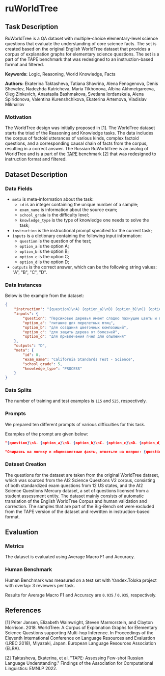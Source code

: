 # **ruWorldTree**

## Task Description

RuWorldTree is a QA dataset with multiple-choice elementary-level science questions that evaluate the understanding of core science facts. The set is created based on the original English WorldTree dataset that provides a corpus of explanation graphs for elementary science questions. The set is a part of the TAPE benchmark that was redesigned to an instruction-based format and filtered.

**Keywords:** Logic, Reasoning, World Knowledge, Facts

**Authors:** Ekaterina Taktasheva, Tatiana Shavrina, Alena Fenogenova, Denis Shevelev, Nadezhda Katricheva, Maria Tikhonova, Albina Akhmetgareeva, Oleg Zinkevich, Anastasiia Bashmakova, Svetlana Iordanskaia, Alena Spiridonova, Valentina Kurenshchikova, Ekaterina Artemova, Vladislav Mikhailov

### Motivation

The WorldTree design was initially proposed in [1]. The WorldTree dataset starts the triad of the Reasoning and Knowledge tasks. The data includes the corpus of factoid utterances of various kinds, complex factoid questions, and a corresponding causal chain of facts from the corpus, resulting in a correct answer. The Russian RuWorldTree is an analog of WorldTree and is a part of the [TAPE](https://tape-benchmark.com/) benchmark [2] that was redesigned to instruction format and filtered.

## Dataset Description

### Data Fields

- `meta` is meta-information about the task:
    - `id` is an integer containing the unique number of a sample;
    - `exam_name` is information about the source exam;
    - `school_grade` is the difficulty level;
    - `knowledge_type` is the type of knowledge one needs to solve the task;
- `instruction` is the instructional prompt specified for the current task;
- `inputs` is a dictionary containing the following input information:
    - `question` is the question of the test;
    - `option_a` is the option A;
    - `option_b` is the option B;
    - `option_c` is the option C;
    - `option_d` is the option D;
- `outputs` is the correct answer, which can be the following string values: "A", "B", "C", "D".

### Data Instances

Below is the example from the dataset:

```json
{
    "instruction": "{question}\nA) {option_a}\nB) {option_b}\nC) {option_c}\nD) {option_d}\nЗапишите только букву верного варианта: A, B, C или D.\nОтвет:",
    "inputs": {
        "question": "Персиковые деревья имеют сладко пахнущие цветы и приносят богатые плоды. Каково основное назначение цветов персикового дерева?",
        "option_a": "питание для перелетных птиц",
        "option_b": "для создания цветочных композиций",
        "option_c": "для защиты дерева от болезней",
        "option_d": "для привлечения пчел для опыления"
    },
    "outputs": "D",
    "meta": {
        "id": 0,
        "exam_name": "California Standards Test - Science",
        "school_grade": 5,
        "knowledge_type": "PROCESS"
    }
}
```

### Data Splits

The number of training and test examples is `115` and `525`, respectively.

### Prompts

We prepared ten different prompts of various difficulties for this task.

Examples of the prompt are given below:

```json
"{question}\nA. {option_a}\nB. {option_b}\nC. {option_c}\nD. {option_d}\nКакой ответ является правильным? В качестве ответа запишите только букву верного варианта: A, B, C или D без дополнительных объяснений.\nОтвет:"
```

```json
"Опираясь на логику и общеизвестные факты, ответьте на вопрос: {question}\nA. {option_a}\nB. {option_b}\nC. {option_c}\nD. {option_d}\nВ качестве ответа запишите только букву верного варианта: A, B, C или D без дополнительных объяснений.\nОтвет:"
```

### Dataset Creation

The questions for the dataset are taken from the original WorldTree dataset, which was sourced from the AI2 Science Questions V2 corpus, consisting of both standardized exam questions from 12 US states, and the AI2 Science Questions Mercury dataset, a set of questions licensed from a student assessment entity. The dataset mainly consists of automatic translation of the English WorldTree Corpus and human validation and correction. The samples that are part of the Big-Bench set were excluded from the TAPE version of the dataset and rewritten in instruction-based format.

## Evaluation

### Metrics

The dataset is evaluated using Average Macro F1 and Accuracy.

### Human Benchmark

Human Benchmark was measured on a test set with Yandex.Toloka project with overlap: 3 reviewers per task.

Results for Average Macro F1 and Accuracy are `0.935` / `0.935`, respectively.

## References

[1] Peter Jansen, Elizabeth Wainwright, Steven Marmorstein, and Clayton Morrison. 2018. WorldTree: A Corpus of Explanation Graphs for Elementary Science Questions supporting Multi-hop Inference. In Proceedings of the Eleventh International Conference on Language Resources and Evaluation (LREC 2018), Miyazaki, Japan. European Language Resources Association (ELRA).

[2] Taktasheva, Ekaterina, et al. "TAPE: Assessing Few-shot Russian Language Understanding." Findings of the Association for Computational Linguistics: EMNLP 2022.
